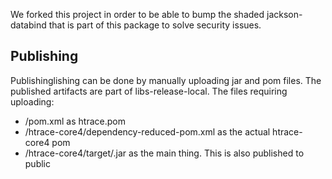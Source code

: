 We forked this project in order to be able to bump the shaded jackson-databind that is part of this package to solve security issues.

## Publishing

Publishinglishing can be done by manually uploading jar and pom files. The published artifacts are part of libs-release-local.
The files requiring uploading:
- /pom.xml as htrace.pom
- /htrace-core4/dependency-reduced-pom.xml as the actual htrace-core4 pom
- /htrace-core4/target/<package>.jar as the main thing. This is also published to public
